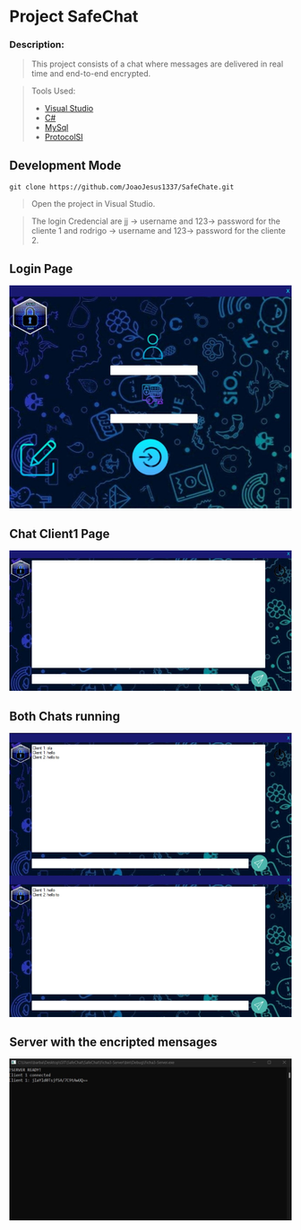 # Project SafeChat

### Description:

> This project consists of a chat where messages are delivered in real time and end-to-end encrypted.

> Tools Used:
>
> - [Visual Studio](https://visualstudio.microsoft.com/)
> - [C#](https://docs.microsoft.com/en-us/dotnet/csharp/)
> - [MySql](https://www.mysql.com/)
> - [ProtocolSI](https://www.cloudflare.com/learning/network-layer/what-is-a-protocol#:~:text=In%20networking%2C%20a%20protocol%20is%20a%%20wi)

## Development Mode

    git clone https://github.com/JoaoJesus1337/SafeChate.git

> Open the project in Visual Studio.

> The login Credencial are jj -> username and 123-> password for the cliente 1 and rodrigo -> username and 123-> password for the cliente 2.

## Login Page

![Screenshot](ReadMeImgs/1.jpg)

## Chat Client1 Page

![Screenshot](ReadMeImgs/2.jpg)

## Both Chats running

![Screenshot](ReadMeImgs/4.jpg)

## Server with the encripted mensages

![Screenshot](ReadMeImgs/3.jpg)
